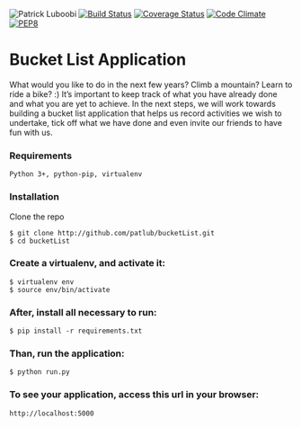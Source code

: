 
![Patrick Luboobi](https://img.shields.io/badge/Patrick%20Luboobi-BucketList-green.svg)
[![Build Status](https://travis-ci.org/patlub/bucketList.svg?branch=master)](https://travis-ci.org/patlub/bucketList)
[![Coverage Status](https://coveralls.io/repos/github/patlub/bucketList/badge.svg)](https://coveralls.io/github/patlub/bucketList)
[![Code Climate](https://codeclimate.com/github/patlub/bucketList/badges/gpa.svg)](https://codeclimate.com/github/patlub/bucketList)
[![PEP8](https://img.shields.io/badge/code%20style-pep8-orange.svg)](https://www.python.org/dev/peps/pep-0008/)


# Bucket List Application


What would you like to do in the next few years? Climb a mountain? Learn to ride a bike? :) It’s
important to keep track of what you have already done and what you are yet to achieve. In the
next steps, we will work towards building a bucket list application that helps us record activities
we wish to undertake, tick off what we have done and even invite our friends to have fun with us.

### Requirements

`Python 3+, python-pip, virtualenv`

### Installation

Clone the repo

```
$ git clone http://github.com/patlub/bucketList.git
$ cd bucketList
```

### Create a virtualenv, and activate it:

```
$ virtualenv env 
$ source env/bin/activate
```

### After, install all necessary to run:

```
$ pip install -r requirements.txt
```

### Than, run the application:

```
$ python run.py
```

### To see your application, access this url in your browser:

```
http://localhost:5000
```